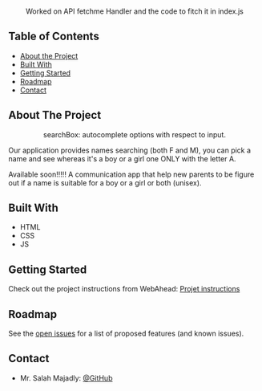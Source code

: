 <!-- PROJECT LOGO -->
<br />
<p align="center"> Worked on API fetchme Handler and the code to fitch it in index.js

<!-- TABLE OF CONTENTS -->

## Table of Contents

- [About the Project](#about-the-project)
- [Built With](#built-with)
- [Getting Started](#getting-started)
- [Roadmap](#roadmap)
- [Contact](#contact)

<!-- ABOUT THE PROJECT -->

## About The Project

<p align="center">  searchBox: autocomplete options with respect to input.

Our application provides names searching (both F and M), you can pick a name and see whereas it's a boy or a girl one ONLY with the letter A. </p>

Available soon!!!!!
A communication app that help new parents to be figure out if a name is suitable for a boy or a girl or both (unisex).

## Built With

- HTML
- CSS
- JS

<!-- GETTING STARTED -->

## Getting Started

Check out the project instructions from WebAhead: [Projet instructions](https://github.com/WebAhead/master-reference/blob/master/coursebook/week-5/project.md)

<!-- ROADMAP -->

## Roadmap

See the [open issues](https://github.com/WebAhead7/searchBox/issues) for a list of proposed features (and known issues).

<!-- CONTACT -->

## Contact

- Mr. Salah Majadly: [@GitHub](https://github.com/mjmajadly)
